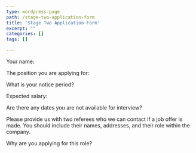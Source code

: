 ```yaml
---
type: wordpress-page
path: /stage-two-application-form
title: 'Stage Two Application Form'
excerpt: ""
categories: []
tags: []

---
```

     

Your name:  

The position you are applying for:  

What is your notice period?  

Expected salary:  

Are there any dates you are not available for interview?  

Please provide us with two referees who we can contact if a job offer is made. You should include their names, addresses, and their role within the company.  

Why are you applying for this role?
